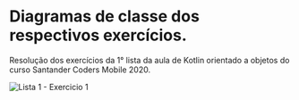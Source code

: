 # Diagramas de classe dos respectivos exercícios.
Resolução dos exercícios da 1° lista da aula de Kotlin orientado a objetos do curso Santander Coders Mobile 2020.

![Lista 1 - Exercicio 1](https://user-images.githubusercontent.com/58220939/92681385-e0c9e280-f303-11ea-9ef4-772173687324.png)
